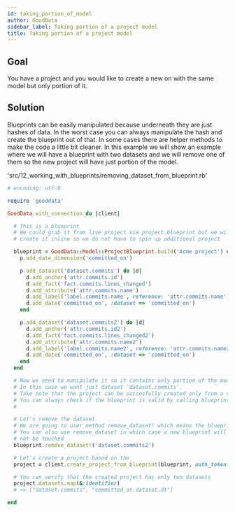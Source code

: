 ```yaml
---
id: taking_portion_of_model
author: GoodData
sidebar_label: Taking portion of a project model
title: Taking portion of a project model
---
```


Goal
-------

You have a project and you would like to create a new on with the same
model but only portion of it.

Solution
--------

Blueprints can be easily manipulated because underneath they are just
hashes of data. In the worst case you can always manipulate the hash and
create the blueprint out of that. In some cases there are helper methods
to make the code a little bit cleaner. In this example we will show an
example where we will have a blueprint with two datasets and we will
remove one of them so the new project will have just portion of the
model.


'src/12\_working\_with\_blueprints/removing\_dataset\_from\_blueprint.rb'
```ruby
# encoding: utf-8

require 'gooddata'

GoodData.with_connection do |client|

  # This is a blueprint
  # We could grab it from live project via project.blueprint but we will just
  # create it inline so we do not have to spin up additional project

  blueprint = GoodData::Model::ProjectBlueprint.build('Acme project') do |p|
    p.add_date_dimension('committed_on')

    p.add_dataset('dataset.commits') do |d|
      d.add_anchor('attr.commits.id')
      d.add_fact('fact.commits.lines_changed')
  	  d.add_attribute('attr.commits.name')
      d.add_label('label.commits.name', reference: 'attr.commits.name')
      d.add_date('committed_on', :dataset => 'committed_on')
    end

    p.add_dataset('dataset.commits2') do |d|
      d.add_anchor('attr.commits.id2')
      d.add_fact('fact.commits.lines_changed2')
  	  d.add_attribute('attr.commits.name2')
      d.add_label('label.commits.name2', reference: 'attr.commits.name2')
      d.add_date('committed_on', :dataset => 'committed_on')
    end
  end

  # Now we need to manipulate it so it contains only portion of the model we want.
  # In this case we want just dataset 'dataset.commits'.
  # Take note that the project can be succesfully created only from a valid blueprint
  # You can always check if the blueprint is valid by calling blueprint.valid?
  #

  # Let's remove the dataset
  # We are going to user method remove_dataset! which means the blueprint will be changed in place
  # You can also use remove_dataset in which case a new blueprint will be created and the old one will
  # not be touched
  blueprint.remove_dataset!('dataset.commits2')

  # Let's create a project based on the
  project = client.create_project_from_blueprint(blueprint, auth_token: 'token')

  # You can verify that the created project has only two datasets
  project.datasets.map(&:identifier)
  # => ["dataset.commits", "committed_on.dataset.dt"]

end
```
